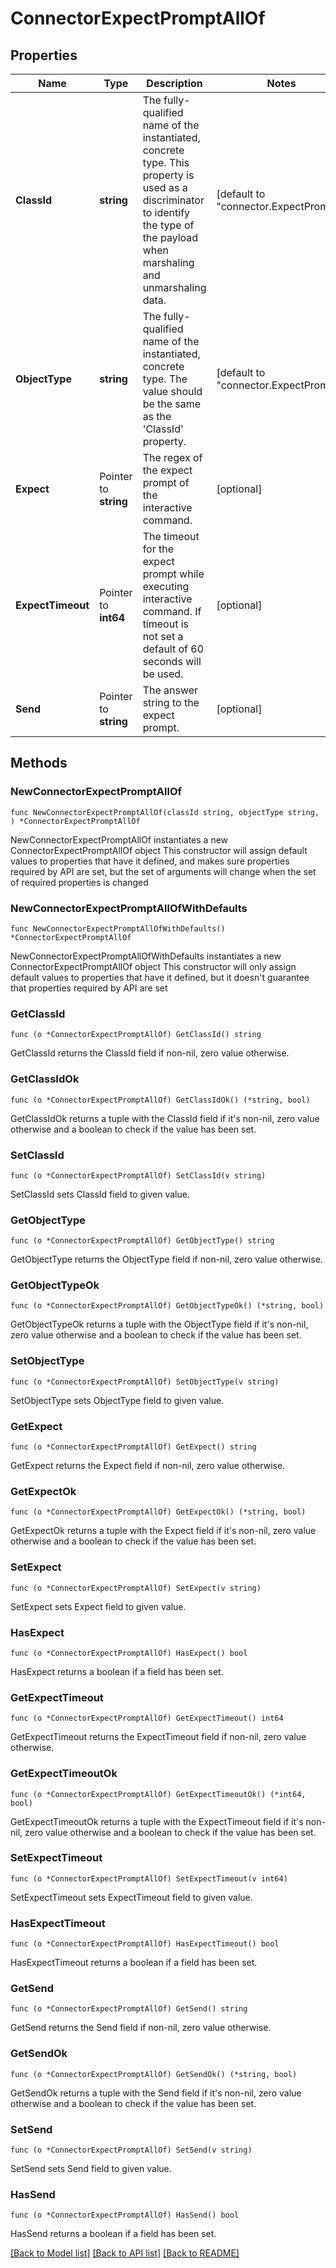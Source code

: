 # ConnectorExpectPromptAllOf

## Properties

Name | Type | Description | Notes
------------ | ------------- | ------------- | -------------
**ClassId** | **string** | The fully-qualified name of the instantiated, concrete type. This property is used as a discriminator to identify the type of the payload when marshaling and unmarshaling data. | [default to "connector.ExpectPrompt"]
**ObjectType** | **string** | The fully-qualified name of the instantiated, concrete type. The value should be the same as the &#39;ClassId&#39; property. | [default to "connector.ExpectPrompt"]
**Expect** | Pointer to **string** | The regex of the expect prompt of the interactive command. | [optional] 
**ExpectTimeout** | Pointer to **int64** | The timeout for the expect prompt while executing interactive command. If timeout is not set a default of 60 seconds will be used. | [optional] 
**Send** | Pointer to **string** | The answer string to the expect prompt. | [optional] 

## Methods

### NewConnectorExpectPromptAllOf

`func NewConnectorExpectPromptAllOf(classId string, objectType string, ) *ConnectorExpectPromptAllOf`

NewConnectorExpectPromptAllOf instantiates a new ConnectorExpectPromptAllOf object
This constructor will assign default values to properties that have it defined,
and makes sure properties required by API are set, but the set of arguments
will change when the set of required properties is changed

### NewConnectorExpectPromptAllOfWithDefaults

`func NewConnectorExpectPromptAllOfWithDefaults() *ConnectorExpectPromptAllOf`

NewConnectorExpectPromptAllOfWithDefaults instantiates a new ConnectorExpectPromptAllOf object
This constructor will only assign default values to properties that have it defined,
but it doesn't guarantee that properties required by API are set

### GetClassId

`func (o *ConnectorExpectPromptAllOf) GetClassId() string`

GetClassId returns the ClassId field if non-nil, zero value otherwise.

### GetClassIdOk

`func (o *ConnectorExpectPromptAllOf) GetClassIdOk() (*string, bool)`

GetClassIdOk returns a tuple with the ClassId field if it's non-nil, zero value otherwise
and a boolean to check if the value has been set.

### SetClassId

`func (o *ConnectorExpectPromptAllOf) SetClassId(v string)`

SetClassId sets ClassId field to given value.


### GetObjectType

`func (o *ConnectorExpectPromptAllOf) GetObjectType() string`

GetObjectType returns the ObjectType field if non-nil, zero value otherwise.

### GetObjectTypeOk

`func (o *ConnectorExpectPromptAllOf) GetObjectTypeOk() (*string, bool)`

GetObjectTypeOk returns a tuple with the ObjectType field if it's non-nil, zero value otherwise
and a boolean to check if the value has been set.

### SetObjectType

`func (o *ConnectorExpectPromptAllOf) SetObjectType(v string)`

SetObjectType sets ObjectType field to given value.


### GetExpect

`func (o *ConnectorExpectPromptAllOf) GetExpect() string`

GetExpect returns the Expect field if non-nil, zero value otherwise.

### GetExpectOk

`func (o *ConnectorExpectPromptAllOf) GetExpectOk() (*string, bool)`

GetExpectOk returns a tuple with the Expect field if it's non-nil, zero value otherwise
and a boolean to check if the value has been set.

### SetExpect

`func (o *ConnectorExpectPromptAllOf) SetExpect(v string)`

SetExpect sets Expect field to given value.

### HasExpect

`func (o *ConnectorExpectPromptAllOf) HasExpect() bool`

HasExpect returns a boolean if a field has been set.

### GetExpectTimeout

`func (o *ConnectorExpectPromptAllOf) GetExpectTimeout() int64`

GetExpectTimeout returns the ExpectTimeout field if non-nil, zero value otherwise.

### GetExpectTimeoutOk

`func (o *ConnectorExpectPromptAllOf) GetExpectTimeoutOk() (*int64, bool)`

GetExpectTimeoutOk returns a tuple with the ExpectTimeout field if it's non-nil, zero value otherwise
and a boolean to check if the value has been set.

### SetExpectTimeout

`func (o *ConnectorExpectPromptAllOf) SetExpectTimeout(v int64)`

SetExpectTimeout sets ExpectTimeout field to given value.

### HasExpectTimeout

`func (o *ConnectorExpectPromptAllOf) HasExpectTimeout() bool`

HasExpectTimeout returns a boolean if a field has been set.

### GetSend

`func (o *ConnectorExpectPromptAllOf) GetSend() string`

GetSend returns the Send field if non-nil, zero value otherwise.

### GetSendOk

`func (o *ConnectorExpectPromptAllOf) GetSendOk() (*string, bool)`

GetSendOk returns a tuple with the Send field if it's non-nil, zero value otherwise
and a boolean to check if the value has been set.

### SetSend

`func (o *ConnectorExpectPromptAllOf) SetSend(v string)`

SetSend sets Send field to given value.

### HasSend

`func (o *ConnectorExpectPromptAllOf) HasSend() bool`

HasSend returns a boolean if a field has been set.


[[Back to Model list]](../README.md#documentation-for-models) [[Back to API list]](../README.md#documentation-for-api-endpoints) [[Back to README]](../README.md)


